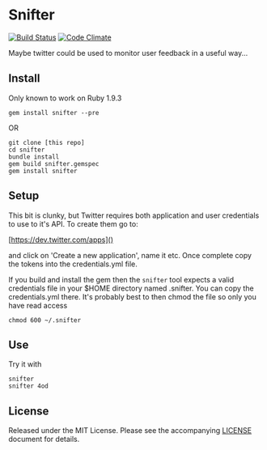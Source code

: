 # Snifter

[![Build Status](https://secure.travis-ci.org/simongregory/snifter.png)](http://travis-ci.org/simongregory/snifter)
[![Code Climate](https://codeclimate.com/badge.png)](https://codeclimate.com/github/simongregory/snifter)

Maybe twitter could be used to monitor user feedback in a useful way...

## Install

Only known to work on Ruby 1.9.3

    gem install snifter --pre

OR

    git clone [this repo]
    cd snifter
    bundle install
    gem build snifter.gemspec
    gem install snifter

## Setup

This bit is clunky, but Twitter requires both application and user credentials to use to it's API. To create them go to:

[https://dev.twitter.com/apps]()

and click on 'Create a new application', name it etc. Once complete copy the tokens into the credentials.yml file.

If you build and install the gem then the `snifter` tool expects a valid credentials file in your $HOME directory named .snifter. You can copy the credentials.yml there. It's probably best to then chmod the file so only you have read access

    chmod 600 ~/.snifter

## Use

Try it with

    snifter
    snifter 4od

## License

Released under the MIT License. Please see the accompanying [LICENSE](LICENSE) document for
details.
